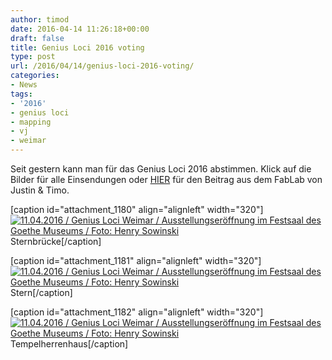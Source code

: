 ```yaml
---
author: timod
date: 2016-04-14 11:26:18+00:00
draft: false
title: Genius Loci 2016 voting
type: post
url: /2016/04/14/genius-loci-2016-voting/
categories:
- News
tags:
- '2016'
- genius loci
- mapping
- vj
- weimar
---
```


Seit gestern kann man für das Genius Loci 2016 abstimmen. Klick auf die Bilder für alle Einsendungen oder [HIER](https://competition.genius-loci-weimar.org/project/259) für den Beitrag aus dem FabLab von Justin & Timo.

[caption id="attachment_1180" align="alignleft" width="320"][![11.04.2016 / Genius Loci Weimar / Ausstellungseröffnung im Festsaal des Goethe Museums / Foto: Henry Sowinski](https://www.fablab-neckar-alb.org/wp-content/uploads/2016/04/csm_hs160411glw-ausstellungseroeffnung-32_331b972321.jpg)
](https://www.genius-loci-weimar.org/vote/sternbruecke/) Sternbrücke[/caption]

[caption id="attachment_1181" align="alignleft" width="320"][![11.04.2016 / Genius Loci Weimar / Ausstellungseröffnung im Festsaal des Goethe Museums / Foto: Henry Sowinski](https://www.fablab-neckar-alb.org/wp-content/uploads/2016/04/csm_hs160411glw-ausstellungseroeffnung-33_6f7b5abaab.jpg)
](https://www.genius-loci-weimar.org/vote/stern/) Stern[/caption]

[caption id="attachment_1182" align="alignleft" width="320"][![11.04.2016 / Genius Loci Weimar / Ausstellungseröffnung im Festsaal des Goethe Museums / Foto: Henry Sowinski](https://www.fablab-neckar-alb.org/wp-content/uploads/2016/04/csm_hs160411glw-ausstellungseroeffnung-30_dc5910e29c.jpg)
](https://www.genius-loci-weimar.org/vote/tempelherrenhaus/) Tempelherrenhaus[/caption]
